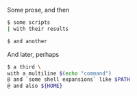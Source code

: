 Some prose, and then

```sh
$ some scripts
| with their results

$ and another
```

And later, perhaps

```sh
$ a third \
with a multiline $(echo "command")
@ and `some shell expansions` like $PATH
@ and also ${HOME}
```
